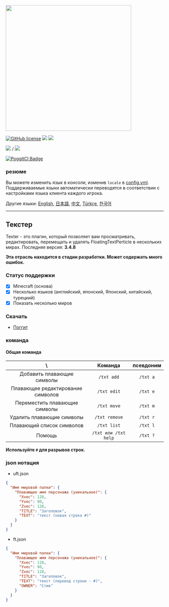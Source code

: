 <img src="/assets/Texter.png" width="400px">  

[![GitHub license](https://img.shields.io/badge/license-UIUC/NCSA-blue.svg)](https://github.com/fuyutsuki/Texter/blob/master/LICENSE)
[![](https://poggit.pmmp.io/shield.state/Texter)](https://poggit.pmmp.io/p/Texter)
[![](https://poggit.pmmp.io/shield.api/Texter)](https://poggit.pmmp.io/p/Texter)  

[![](https://poggit.pmmp.io/shield.dl/Texter)](https://poggit.pmmp.io/p/Texter) / [![](https://poggit.pmmp.io/shield.dl.total/Texter)](https://poggit.pmmp.io/p/Texter)

[![PoggitCI Badge](https://poggit.pmmp.io/ci.badge/fuyutsuki/Texter/Texter)](https://poggit.pmmp.io/ci/fuyutsuki/Texter/Texter)

### резюме

Вы можете изменить язык в консоли, изменив `locale` в [config.yml](/resources/config.yml).  
Поддерживаемые языки автоматически переводятся в соответствии с настройками языка клиента каждого игрока.

Другие языки:
[English](/README.md),
[日本語](./ja_jp.md),
[中文](./zh_cn.md),
[Türkçe](./tr_tr.md),
[한국어](./ko_kr.md)

***

## Текстер

Texter - это плагин, который позволяет вам просматривать, редактировать, перемещать и удалять FloatingTextPerticle в нескольких мирах.
Последняя версия: **3.4.8**


**Эта отрасль находится в стадии разработки. Может содержать много ошибок.**


### Статус поддержки

- [x] Minecraft (основа)
- [x] Несколько языков (английский, японский, Японский, китайский, турецкий)
- [x] Показать несколько миров

### Скачать

* [Поггит](https://poggit.pmmp.io/p/Texter)

### команда

#### Общая команда

| \ |Команда|псевдоним|
|:-:|:-:|:-:|
|Добавить плавающие символы|`/txt add`|`/txt a`|
|Плавающее редактирование символов|`/txt edit`|`/txt e`|
|Переместить плавающие символы|`/txt move`|`/txt m`|
|Удалить плавающие символы|`/txt remove`|`/txt r`|
|Плавающий список символов|`/txt list`|`/txt l`|
|Помощь|`/txt или /txt help`|`/txt ?`|

**Используйте `#` для разрывов строк.**

### json нотация

- uft.json

```json
{
  "Имя мировой папки": {
    "Плавающее имя персонажа (уникальное)": {
      "Xvec": 128,
      "Yvec": 90,
      "Zvec": 128,
      "TITLE": "Заголовок",
      "ТEXT": "текст (новая строка #)"
    }
  }
}
```

- ft.json

```json
{
  "Имя мировой папки": {
    "Плавающее имя персонажа (уникальное)": {
      "Xvec": 128,
      "Yvec": 90,
      "Zvec": 128,
      "TITLE": "Заголовок",
      "TEXT": "текст (перевод строки - #)",
      "OWNER": "Стив"
    }
  }
}
```
